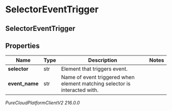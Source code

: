 # SelectorEventTrigger

## SelectorEventTrigger

## Properties

|Name | Type | Description | Notes|
|------------ | ------------- | ------------- | -------------|
| **selector** | str | Element that triggers event. | |
| **event_name** | str | Name of event triggered when element matching selector is interacted with. | |



_PureCloudPlatformClientV2 216.0.0_
